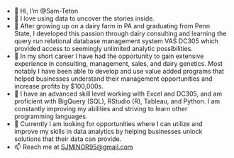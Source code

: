 - 👋 Hi, I’m @Sam-Teton
- 💞️ I love using data to uncover the stories inside. 
- 💞️ After growing up on a dairy farm in PA and graduating from Penn State, I developed this passion through dairy consulting and learning the query run relational database management system VAS DC305 which provided access to seemingly unlimited analytic possibilities. 
- 🌱 In my short career I have had the opportunity to gain extensive experience in consulting, management, sales, and dairy genetics. Most notably I have been able to develop and use value added programs that helped businesses understand their management opportunities and increase profits by $100,000s.
- 🌱 I have an advanced skill level working with Excel and DC305, and am proficient with BigQuery (SQL), RStudio (R), Tableau, and Python. I am constantly improving my abilities and striving to learn other programming languages. 
- 👀 Currently I am looking for opportunities where I can utilize and improve my skills in data analytics by helping businesses unlock solutions that their data can provide.
- 📫 Reach me at SJMINOR95@gmail.com

<!---
Sam-Teton/Sam-Teton is a ✨ special ✨ repository because its `README.md` (this file) appears on your GitHub profile.
You can click the Preview link to take a look at your changes.
--->
